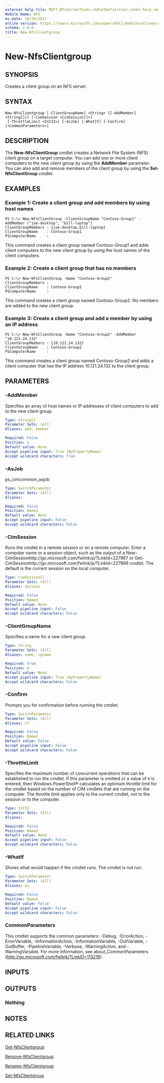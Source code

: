 ```yaml
---
external help file: MSFT_NfsServerTasks.cmdletDefinition.cdxml-help.xml
Module Name: NFS
ms.date: 10/29/2017
online version: https://learn.microsoft.com/powershell/module/nfs/new-nfsclientgroup?view=windowsserver2012r2-ps&wt.mc_id=ps-gethelp
schema: 2.0.0
title: New-NfsClientgroup
---
```


# New-NfsClientgroup

## SYNOPSIS
Creates a client group on an NFS server.

## SYNTAX

```
New-NfsClientgroup [-ClientGroupName] <String> [[-AddMember] <String[]>] [-CimSession <CimSession[]>]
 [-ThrottleLimit <Int32>] [-AsJob] [-WhatIf] [-Confirm] [<CommonParameters>]
```

## DESCRIPTION
The **New-NfsClientGroup** cmdlet creates a Network File System (NFS) client group on a target computer.
You can add one or more client computers to the new client group by using the **AddMember** parameter.
You can also add and remove members of the client group by using the **Set-NfsClientGroup** cmdlet.

## EXAMPLES

### Example 1: Create a client group and add members by using host names
```
PS C:\> New-NfsClientGroup -ClientGroupName "Contoso-Group1" -AddMember ("joe-desktop", "bill-laptop")
ClientGroupMembers : {joe-desktop,bill-laptop}
ClientGroupName    : Contoso-Group1
PSComputerName     :
```

This command creates a client group named Contoso-Group1 and adds client computers to the new client group by using the host names of the client computers.

### Example 2: Create a client group that has no members
```
PS C:\> New-NfsClientGroup -Name "Contoso-Group2"
ClientGroupMembers :
ClientGroupName    : Contoso-Group2
PSComputerName     :
```

This command creates a client group named Contoso-Group2.
No members are added to the new client group.

### Example 3: Create a client group and add a member by using an IP address
```
PS C:\> New-NfsClientGroup -Name "Contoso-Group2" -AddMember "10.121.24.132"
ClientGroupMembers : {10.121.24.132}
ClientGroupName    : Contoso-Group2
PSComputerName     :
```

This command creates a client group named Contoso-Group2 and adds a client computer that has the IP address 10.121.24.132 to the client group.

## PARAMETERS

### -AddMember
Specifies an array of host names or IP addresses of client computers to add to the new client group.

```yaml
Type: String[]
Parameter Sets: (All)
Aliases: add, member

Required: False
Position: 1
Default value: None
Accept pipeline input: True (ByPropertyName)
Accept wildcard characters: True
```

### -AsJob
ps_cimcommon_asjob

```yaml
Type: SwitchParameter
Parameter Sets: (All)
Aliases: 

Required: False
Position: Named
Default value: None
Accept pipeline input: False
Accept wildcard characters: False
```

### -CimSession
Runs the cmdlet in a remote session or on a remote computer.
Enter a computer name or a session object, such as the output of a New-CimSessionhttp://go.microsoft.com/fwlink/p/?LinkId=227967 or Get-CimSessionhttp://go.microsoft.com/fwlink/p/?LinkId=227966 cmdlet.
The default is the current session on the local computer.

```yaml
Type: CimSession[]
Parameter Sets: (All)
Aliases: Session

Required: False
Position: Named
Default value: None
Accept pipeline input: False
Accept wildcard characters: False
```

### -ClientGroupName
Specifies a name for a new client group.

```yaml
Type: String
Parameter Sets: (All)
Aliases: name, cgname

Required: True
Position: 0
Default value: None
Accept pipeline input: True (ByPropertyName)
Accept wildcard characters: False
```

### -Confirm
Prompts you for confirmation before running the cmdlet.

```yaml
Type: SwitchParameter
Parameter Sets: (All)
Aliases: cf

Required: False
Position: Named
Default value: False
Accept pipeline input: False
Accept wildcard characters: False
```

### -ThrottleLimit
Specifies the maximum number of concurrent operations that can be established to run the cmdlet.
If this parameter is omitted or a value of `0` is entered, then Windows PowerShell® calculates an optimum throttle limit for the cmdlet based on the number of CIM cmdlets that are running on the computer.
The throttle limit applies only to the current cmdlet, not to the session or to the computer.

```yaml
Type: Int32
Parameter Sets: (All)
Aliases: 

Required: False
Position: Named
Default value: None
Accept pipeline input: False
Accept wildcard characters: False
```

### -WhatIf
Shows what would happen if the cmdlet runs.
The cmdlet is not run.

```yaml
Type: SwitchParameter
Parameter Sets: (All)
Aliases: wi

Required: False
Position: Named
Default value: False
Accept pipeline input: False
Accept wildcard characters: False
```

### CommonParameters
This cmdlet supports the common parameters: -Debug, -ErrorAction, -ErrorVariable, -InformationAction, -InformationVariable, -OutVariable, -OutBuffer, -PipelineVariable, -Verbose, -WarningAction, and -WarningVariable. For more information, see about_CommonParameters (http://go.microsoft.com/fwlink/?LinkID=113216).

## INPUTS

## OUTPUTS

### Nothing

## NOTES

## RELATED LINKS

[Get-NfsClientgroup](./Get-NfsClientgroup.md)

[Remove-NfsClientgroup](./Remove-NfsClientgroup.md)

[Rename-NfsClientgroup](./Rename-NfsClientgroup.md)

[Set-NfsClientgroup](./Set-NfsClientgroup.md)

